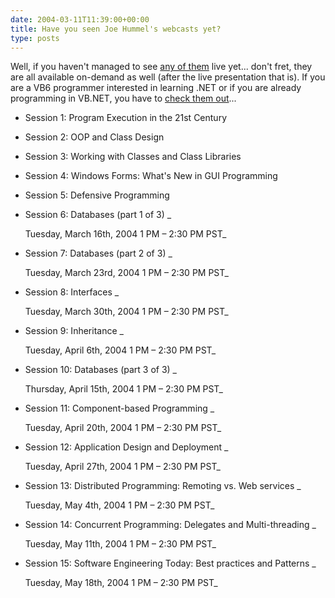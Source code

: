```yaml
---
date: 2004-03-11T11:39:00+00:00
title: Have you seen Joe Hummel's webcasts yet?
type: posts
---
```

Well, if you haven't managed to see [any of them](http://msdn.microsoft.com/vbasic/community/webcasts/modern/default.aspx) live yet... don't fret, they are all available on-demand as well (after the live presentation that is). If you are a VB6 programmer interested in learning .NET or if you are already programming in VB.NET, you have to [check them out](http://msdn.microsoft.com/vbasic/community/webcasts/modern/default.aspx)...

  * Session 1: Program Execution in the 21st Century
  * Session 2: OOP and Class Design
  * Session 3: Working with Classes and Class Libraries
  * Session 4: Windows Forms: What's New in GUI Programming
  * Session 5: Defensive Programming
  * Session 6: Databases (part 1 of 3)
    _

    Tuesday, March 16th, 2004 1 PM – 2:30 PM PST_
  * Session 7: Databases (part 2 of 3)
    _

    Tuesday, March 23rd, 2004 1 PM – 2:30 PM PST_
  * Session 8: Interfaces
    _

    Tuesday, March 30th, 2004 1 PM – 2:30 PM PST_
  * Session 9: Inheritance
    _

    Tuesday, April 6th, 2004 1 PM – 2:30 PM PST_
  * Session 10: Databases (part 3 of 3)
    _

    Thursday, April 15th, 2004 1 PM – 2:30 PM PST_
  * Session 11: Component-based Programming
    _

    Tuesday, April 20th, 2004 1 PM – 2:30 PM PST_
  * Session 12: Application Design and Deployment
    _

    Tuesday, April 27th, 2004 1 PM – 2:30 PM PST_
  * Session 13: Distributed Programming: Remoting vs. Web services
    _

    Tuesday, May 4th, 2004 1 PM – 2:30 PM PST_
  * Session 14: Concurrent Programming: Delegates and Multi-threading
    _

    Tuesday, May 11th, 2004 1 PM – 2:30 PM PST_
  * Session 15: Software Engineering Today: Best practices and Patterns
    _

    Tuesday, May 18th, 2004 1 PM – 2:30 PM PST_
